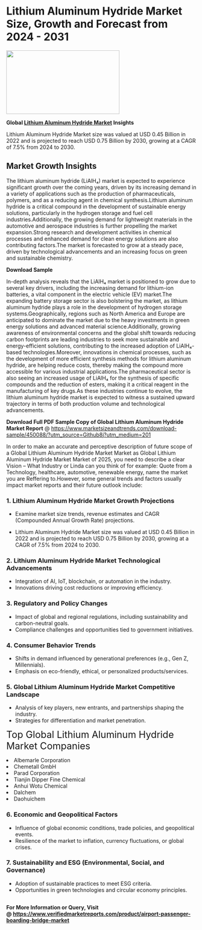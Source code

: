 <H1>Lithium Aluminum Hydride Market Size, Growth and Forecast from 2024 - 2031</H1><img class="aligncenter size-medium wp-image-584254" src="https://thirdeyenews.in/wp-content/uploads/2024/09/Global-Market-Research-300x168.jpeg" alt="" width="300" height="168" /><p><strong>Global&nbsp;<a href="https://www.marketsizeandtrends.com/download-sample/450088/?utm_source=Github8j?utm_medium=201">Lithium Aluminum Hydride Market</a> Insights</strong></p><p>Lithium Aluminum Hydride Market size was valued at USD 0.45 Billion in 2022 and is projected to reach USD 0.75 Billion by 2030, growing at a CAGR of 7.5% from 2024 to 2030.</p><p><h2>Market Growth Insights</h2> <p>The lithium aluminum hydride (LiAlH₄) market is expected to experience significant growth over the coming years, driven by its increasing demand in a variety of applications such as the production of pharmaceuticals, polymers, and as a reducing agent in chemical synthesis.Lithium aluminum hydride is a critical compound in the development of sustainable energy solutions, particularly in the hydrogen storage and fuel cell industries.Additionally, the growing demand for lightweight materials in the automotive and aerospace industries is further propelling the market expansion.Strong research and development activities in chemical processes and enhanced demand for clean energy solutions are also contributing factors.The market is forecasted to grow at a steady pace, driven by technological advancements and an increasing focus on green and sustainable chemistry.</p> <p><strong>Download Sample</strong></p> <p>In-depth analysis reveals that the LiAlH₄ market is positioned to grow due to several key drivers, including the increasing demand for lithium-ion batteries, a vital component in the electric vehicle (EV) market.The expanding battery storage sector is also bolstering the market, as lithium aluminum hydride plays a role in the development of hydrogen storage systems.Geographically, regions such as North America and Europe are anticipated to dominate the market due to the heavy investments in green energy solutions and advanced material science.Additionally, growing awareness of environmental concerns and the global shift towards reducing carbon footprints are leading industries to seek more sustainable and energy-efficient solutions, contributing to the increased adoption of LiAlH₄-based technologies.Moreover, innovations in chemical processes, such as the development of more efficient synthesis methods for lithium aluminum hydride, are helping reduce costs, thereby making the compound more accessible for various industrial applications.The pharmaceutical sector is also seeing an increased usage of LiAlH₄ for the synthesis of specific compounds and the reduction of esters, making it a critical reagent in the manufacturing of key drugs.As these industries continue to evolve, the lithium aluminum hydride market is expected to witness a sustained upward trajectory in terms of both production volume and technological advancements.</p> <p><span class=""><strong>Download Full PDF Sample Copy of Global Lithium Aluminum Hydride Market Report</strong> @ <a href="https://www.marketsizeandtrends.com/download-sample/450088/?utm_source=Github8j?utm_medium=201" target="_blank">https://www.marketsizeandtrends.com/download-sample/450088/?utm_source=Github8j?utm_medium=201</a></span></p><p>In order to make an accurate and perceptive description of future scope of a Global&nbsp;Lithium Aluminum Hydride Market Market as Global&nbsp;Lithium Aluminum Hydride Market Market of 2025, you need to describe a clear Vision &ndash; What Industry or Linda can you think of for example: Quote from a Technology, healthcare, automotive, renewable energy, name the market you are Reffering to.However, some general trends and factors usually impact market reports and their future outlook include:</p><h3>1.&nbsp;<strong>Lithium Aluminum Hydride Market Growth Projections</strong></h3><ul><li>Examine market size trends, revenue estimates and CAGR (Compounded Annual Growth Rate) projections.</li><li><p>Lithium Aluminum Hydride Market size was valued at USD 0.45 Billion in 2022 and is projected to reach USD 0.75 Billion by 2030, growing at a CAGR of 7.5% from 2024 to 2030.</p></li></ul><h3>2.&nbsp;<strong>Lithium Aluminum Hydride Market Technological Advancements</strong></h3><ul><li>Integration of AI, IoT, blockchain, or automation in the industry.</li><li>Innovations driving cost reductions or improving efficiency.</li></ul><h3>3.&nbsp;<strong>Regulatory and Policy Changes</strong></h3><ul><li>Impact of global and regional regulations, including sustainability and carbon-neutral goals.</li><li>Compliance challenges and opportunities tied to government initiatives.</li></ul><h3>4.&nbsp;<strong>Consumer Behavior Trends</strong></h3><ul><li>Shifts in demand influenced by generational preferences (e.g., Gen Z, Millennials).</li><li>Emphasis on eco-friendly, ethical, or personalized products/services.</li></ul><h3>5.&nbsp;<strong>Global Lithium Aluminum Hydride Market Competitive Landscape</strong></h3><ul><li>Analysis of key players, new entrants, and partnerships shaping the industry.</li><li>Strategies for differentiation and market penetration.</li></ul><p data-pm-slice="1 1 []"><span style="color: inherit; font-family: inherit; font-size: 25px;">Top Global Lithium Aluminum Hydride Market Companies</span></p><div class="" data-test-id=""><p><li>Albemarle Corporation</li><li> Chemetall GmbH</li><li> Parad Corporation</li><li> Tianjin Dipper Fine Chemical</li><li> Anhui Wotu Chemical</li><li> Dalchem</li><li> Daohuichem</li></p></div><h3>6.&nbsp;<strong>Economic and Geopolitical Factors</strong></h3><ul><li>Influence of global economic conditions, trade policies, and geopolitical events.</li><li>Resilience of the market to inflation, currency fluctuations, or global crises.</li></ul><h3>7.&nbsp;<strong>Sustainability and ESG (Environmental, Social, and Governance)</strong></h3><ul><li>Adoption of sustainable practices to meet ESG criteria.</li><li>Opportunities in green technologies and circular economy principles.</li></ul><h2><strong style="font-size: 14px;">For More Information or Query, Visit @&nbsp;</strong><a style="background-color: #ffffff; font-size: 14px;" href="https://www.marketsizeandtrends.com/report/lithium-aluminum-hydride-market/" target="_blank">https://www.verifiedmarketreports.com/product/airport-passenger-boarding-bridge-market</a></h2>